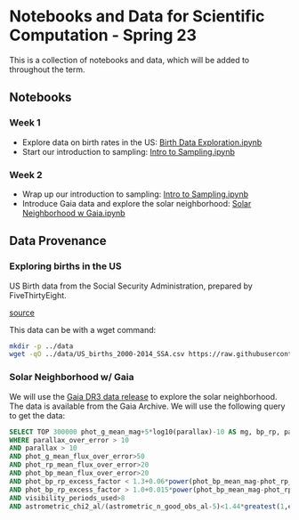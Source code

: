 # Notebooks and Data for Scientific Computation - Spring 23

This is a collection of notebooks and data, which will be added to throughout the term.

## Notebooks

### Week 1

* Explore data on birth rates in the US: [Birth Data Exploration.ipynb](notebooks/Birth%20Data%20Exploration.ipynb)
* Start our introduction to sampling: [Intro to Sampling.ipynb](notebooks/Intro%20to%20Sampling.ipynb)

### Week 2

* Wrap up our introduction to sampling: [Intro to Sampling.ipynb](notebooks/Intro%20to%20Sampling.ipynb)
* Introduce Gaia data and explore the solar neighborhood: [Solar Neighborhood w Gaia.ipynb](notebooks/Solar%20Neighborhood%20w%20Gaia.ipynb)

## Data Provenance

### Exploring births in the US

US Birth data from the Social Security Administration, prepared by FiveThirtyEight.

[source](https://github.com/fivethirtyeight/data/tree/master/births)

This data can be with a wget command:

```bash
mkdir -p ../data
wget -qO ../data/US_births_2000-2014_SSA.csv https://raw.githubusercontent.com/fivethirtyeight/data/master/births/US_births_2000-2014_SSA.csv
```

### Solar Neighborhood w/ Gaia

We will use the [Gaia DR3 data release](https://gea.esac.esa.int/archive/) to explore the solar neighborhood. The data is available from the Gaia Archive. We will use the following query to get the data:

```sql
SELECT TOP 300000 phot_g_mean_mag+5*log10(parallax)-10 AS mg, bp_rp, parallax FROM gaiadr3.gaia_source
WHERE parallax_over_error > 10
AND parallax > 10
AND phot_g_mean_flux_over_error>50
AND phot_rp_mean_flux_over_error>20
AND phot_bp_mean_flux_over_error>20
AND phot_bp_rp_excess_factor < 1.3+0.06*power(phot_bp_mean_mag-phot_rp_mean_mag,2)
AND phot_bp_rp_excess_factor > 1.0+0.015*power(phot_bp_mean_mag-phot_rp_mean_mag,2)
AND visibility_periods_used>8
AND astrometric_chi2_al/(astrometric_n_good_obs_al-5)<1.44*greatest(1,exp(-0.4*(phot_g_mean_mag-19.5)))
```